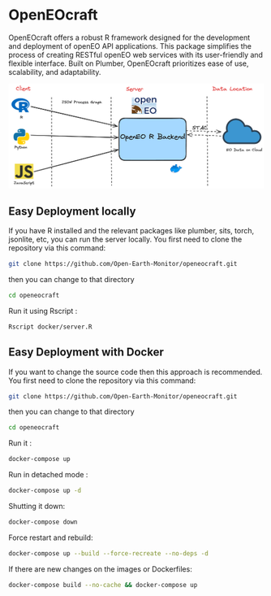 # OpenEOcraft
OpenEOcraft offers a robust R framework designed for the development and deployment of openEO API applications. This package simplifies the process of creating RESTful openEO web services with its user-friendly and flexible interface. Built on Plumber, OpenEOcraft prioritizes ease of use, scalability, and adaptability.

<img src="man/figures/openeocraft.png" alt="OpenEOcraft Architecture"  />
<p class="caption">


## Easy Deployment locally
If you have R installed and the relevant packages like plumber, sits, torch, jsonlite, etc, you can run the server locally. 
You first need to clone the repository via this command:

```bash
git clone https://github.com/Open-Earth-Monitor/openeocraft.git
```

then you can change to that directory

```bash
cd openeocraft
```

Run it using Rscript :

```bash
Rscript docker/server.R
```

## Easy Deployment with Docker
If you want to change the source code then this approach is recommended.
You first need to clone the repository via this command:

```bash
git clone https://github.com/Open-Earth-Monitor/openeocraft.git
```

then you can change to that directory

```bash
cd openeocraft
```

Run it :

```bash
docker-compose up
```

Run in detached mode :

```bash
docker-compose up -d
```

Shutting it down:

```bash
docker-compose down
```

Force restart  and rebuild:

```bash
docker-compose up --build --force-recreate --no-deps -d
```

If there are new changes on the images or Dockerfiles:
```bash
docker-compose build --no-cache && docker-compose up
```
